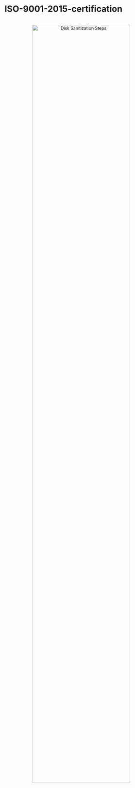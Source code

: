 # ISO-9001-2015-certification

<p align="center">
<br/>
<img src="https://imgur.com/c7ThVxl.png" height="80%" width="80%" alt="Disk Sanitization Steps"/>
